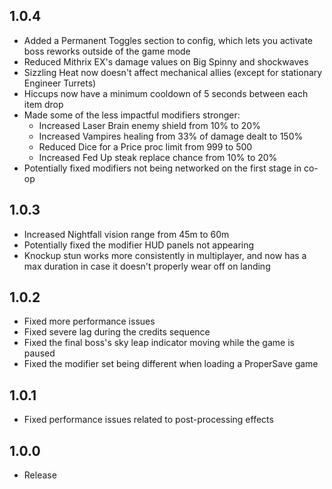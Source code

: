 ## 1.0.4
* Added a Permanent Toggles section to config, which lets you activate boss reworks outside of the game mode
* Reduced Mithrix EX's damage values on Big Spinny and shockwaves
* Sizzling Heat now doesn't affect mechanical allies (except for stationary Engineer Turrets)
* Hiccups now have a minimum cooldown of 5 seconds between each item drop
* Made some of the less impactful modifiers stronger:
	* Increased Laser Brain enemy shield from 10% to 20%
	* Increased Vampires healing from 33% of damage dealt to 150%
	* Reduced Dice for a Price proc limit from 999 to 500
	* Increased Fed Up steak replace chance from 10% to 20%
* Potentially fixed modifiers not being networked on the first stage in co-op
## 1.0.3
* Increased Nightfall vision range from 45m to 60m
* Potentially fixed the modifier HUD panels not appearing
* Knockup stun works more consistently in multiplayer, and now has a max duration in case it doesn't properly wear off on landing
## 1.0.2
* Fixed more performance issues
* Fixed severe lag during the credits sequence
* Fixed the final boss's sky leap indicator moving while the game is paused
* Fixed the modifier set being different when loading a ProperSave game
## 1.0.1
* Fixed performance issues related to post-processing effects
## 1.0.0
* Release
